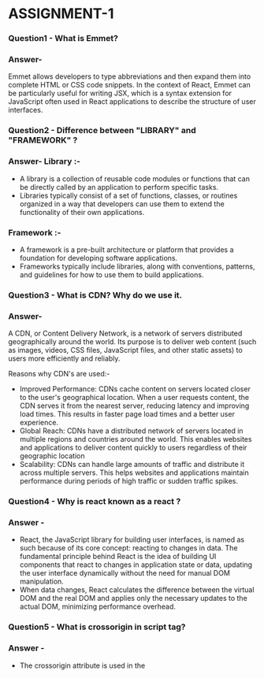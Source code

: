 <!-- # Shudhanshu
## Arya
### 3
-
> blilck

```js
const val = 2;
```

- points

`const val`

as;lkfjalfjk

<em>shubham</em>
<i>singh</i> -->

# ASSIGNMENT-1

<h3> Question1 - What is Emmet?</h3>

   <h3> Answer- </h3>Emmet allows developers to type abbreviations and then expand them into complete HTML or CSS code snippets. In the context of React, Emmet can be particularly useful for writing JSX, which is a syntax extension for JavaScript often used in React applications to describe the structure of user interfaces.

<h3> Question2 - Difference between "LIBRARY" and "FRAMEWORK" ? </h3>

<h3> Answer- Library :- </h3>

- A library is a collection of reusable code modules or functions that can be directly called by an application to perform specific tasks.
- Libraries typically consist of a set of functions, classes, or routines organized in a way that developers can use them to extend the functionality of their own applications.

<h3> Framework :- </h3>

- A framework is a pre-built architecture or platform that provides a foundation for developing software applications.
- Frameworks typically include libraries, along with conventions, patterns, and guidelines for how to use them to build applications.

<h3> Question3 - What is CDN? Why do we use it. </h3>

<h3> Answer- </h3> A CDN, or Content Delivery Network, is a network of servers distributed geographically around the world. Its purpose is to deliver web content (such as images, videos, CSS files, JavaScript files, and other static assets) to users more efficiently and reliably.

Reasons why CDN's are used:-

- Improved Performance: CDNs cache content on servers located closer to the user's geographical location. When a user requests content, the CDN serves it from the nearest server, reducing latency and improving load times. This results in faster page load times and a better user experience.
- Global Reach: CDNs have a distributed network of servers located in multiple regions and countries around the world. This enables websites and applications to deliver content quickly to users regardless of their geographic location
- Scalability: CDNs can handle large amounts of traffic and distribute it across multiple servers. This helps websites and applications maintain performance during periods of high traffic or sudden traffic spikes.

<h3> Question4 - Why is react known as a react ?</h3>
<h3> Answer - </h3>

- React, the JavaScript library for building user interfaces, is named as such because of its core concept: reacting to changes in data. The fundamental principle behind React is the idea of building UI components that react to changes in application state or data, updating the user interface dynamically without the need for manual DOM manipulation.
- When data changes, React calculates the difference between the virtual DOM and the real DOM and applies only the necessary updates to the actual DOM, minimizing performance overhead.

<h3>Question5 - What is crossorigin in script tag?</h3>
<h3> Answer -</h3>

- The crossorigin attribute is used in the <script> tag to specify how the browser should handle loading of the script when it is fetched from a different domain (origin). It is primarily used for security purposes to prevent Cross-Origin Resource Sharing (CORS) issues.
- When you include a <script> tag to load a JavaScript file from a different origin (i.e., a domain, protocol, or port different from the current page), the browser may enforce CORS policies, which can restrict access to the fetched resource based on the origin of the requesting document.

<h3>Question6 - What is diference between React and ReactDOM</h3>
<h3> Answer -</h3>

- React is a JavaScript library for building user interfaces. It provides a declarative and component-based approach to building UIs, allowing developers to create reusable UI components and manage the state of those components efficiently.
  React focuses on the core functionality of defining components, handling state and props, and rendering the UI based on changes to the application state.

- ReactDOM is a package that provides DOM-specific methods that are used to interact with the Document Object Model (DOM) in the context of React applications.
ReactDOM is responsible for rendering React components to the DOM, updating them when the application state changes, and handling events and user interactions.
